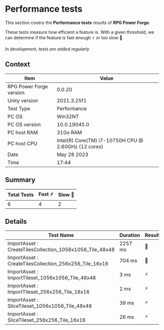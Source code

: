 # Performance tests

This section covers the **Performance tests** results of **RPG Power Forge**.

These tests measure how efficient a feature is. With a given threshold, we can determine if the feature is fast enough ⚡ or too slow 🐌.

*In development, tests are added regularly*

## Context

Item|Value
---|---
RPG Power Forge version| 0.0.20
Unity version| 2021.3.25f1
Test Type| Performance
PC OS| Win32NT
PC OS version| 10.0.19045.0
PC host RAM| 31Go RAM
PC host CPU| Intel(R) Core(TM) i7-10750H CPU @ 2.60GHz (12 cores)
Date| May 28 2023
Time| 17:44

## Summary

Total Tests|Fast ⚡|Slow 🐌
---|---|---
6|4|2

## Details

Test Name|Duration|Result
---|---|---
ImportAsset : CreateTilesCollection_1056x1056_Tile_48x48|2257 ms|🐌
ImportAsset : CreateTilesCollection_256x256_Tile_16x16|704 ms|🐌
ImportAsset : ImportTileset_1056x1056_Tile_48x48|3 ms|⚡
ImportAsset : ImportTileset_256x256_Tile_16x16|2 ms|⚡
ImportAsset : SliceTileset_1056x1056_Tile_48x48|39 ms|⚡
ImportAsset : SliceTileset_256x256_Tile_16x16|26 ms|⚡
